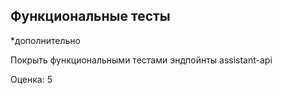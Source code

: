 ## Функциональные тесты

*дополнительно

Покрыть функциональными тестами эндпойнты assistant-api

Оценка: 5

